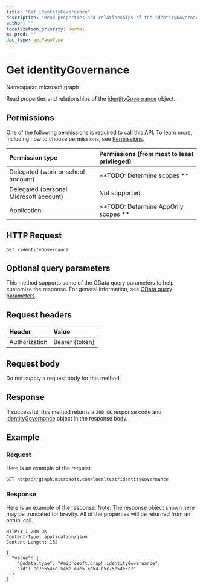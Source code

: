 ```yaml
---
title: "Get identityGovernance"
description: "Read properties and relationships of the identityGovernance object."
author: ""
localization_priority: Normal
ms.prod: ""
doc_type: apiPageType
---
```


# Get identityGovernance

Namespace: microsoft.graph

Read properties and relationships of the [identityGovernance](../resources/identitygovernance.md) object.

## Permissions
One of the following permissions is required to call this API. To learn more, including how to choose permissions, see [Permissions](/concepts/permissions-reference.md).

|Permission type|Permissions (from most to least privileged)|
|:---|:---|
|Delegated (work or school account)|**TODO: Determine scopes **|
|Delegated (personal Microsoft account)|Not supported.|
|Application|**TODO: Determine AppOnly scopes **|

## HTTP Request
<!-- {
  "blockType": "ignored"
}
-->
``` http
GET /identityGovernance
```

## Optional query parameters
This method supports some of the OData query parameters to help customize the response. For general information, see [OData query parameters](/graph/query-parameters).

## Request headers
|Header|Value|
|:---|:---|
|Authorization|Bearer {token}|

## Request body
Do not supply a request body for this method.

## Response
If successful, this method returns a `200 OK` response code and [identityGovernance](../resources/identitygovernance.md) object in the response body.

## Example

### Request
Here is an example of the request.
<!-- {
  "blockType": "request",
  "name": "get_identitygovernance"
}
-->
``` http
GET https://graph.microsoft.com/localtest/identityGovernance
```

### Response
Here is an example of the response. Note: The response object shown here may be truncated for brevity. All of the properties will be returned from an actual call.
<!-- {
  "blockType": "response",
  "truncated": true,
  "@odata.type": "microsoft.graph.identityGovernance"
}
-->
``` http
HTTP/1.1 200 OK
Content-Type: application/json
Content-Length: 132

{
  "value": {
    "@odata.type": "#microsoft.graph.identityGovernance",
    "id": "c7e5545e-545e-c7e5-5e54-e5c75e54e5c7"
  }
}
```

